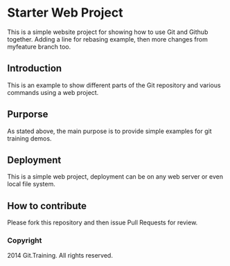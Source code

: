 # Starter Web Project

This is a simple website project for showing how to use Git and Github together. Adding a line for rebasing example,
then more changes from myfeature branch too.

## Introduction

This is an example to show different parts of the Git repository and various commands using a web project.

## Purporse

As stated above, the main purpose is to provide simple examples for git training demos.

## Deployment

This is a simple web project, deployment can be on any web server or even local file system. 

## How to contribute

Please fork this repository and then issue Pull Requests for review.

### Copyright

2014 Git.Training. All rights reserved.